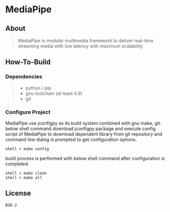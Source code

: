 # MediaPipe

## About 
>MediaPipe is modular multimedia framework to deliver real-time streaming media with low latency with maximum scalability


## How-To-Build
### Dependencies 
>- python / pip    
>- gnu toolchain (at least 4.9)   
>- git   

### Configure Project 
MediaPipe use jconfigpy as its build system combined with gnu make, git.
below shell command download jconfigpy package and execute config script of MediaPipe to download dependent library from git repository and command line dialog is prompted to get configuration options.
```
shell > make config   
```

build process is performed with below shell command after configuration is completed.
```
shell > make clean
shell > make all
```



## License
	BSD-2